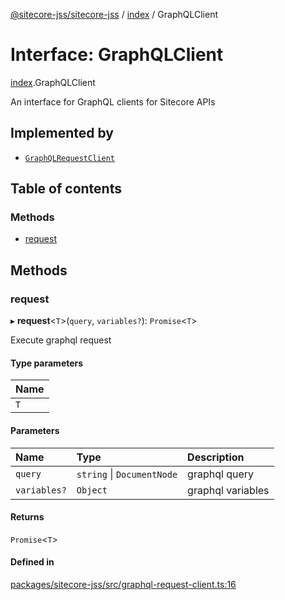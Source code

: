 [@sitecore-jss/sitecore-jss](../README.md) / [index](../modules/index.md) / GraphQLClient

# Interface: GraphQLClient

[index](../modules/index.md).GraphQLClient

An interface for GraphQL clients for Sitecore APIs

## Implemented by

- [`GraphQLRequestClient`](../classes/index.GraphQLRequestClient.md)

## Table of contents

### Methods

- [request](index.GraphQLClient.md#request)

## Methods

### request

▸ **request**\<`T`\>(`query`, `variables?`): `Promise`\<`T`\>

Execute graphql request

#### Type parameters

| Name |
| :------ |
| `T` |

#### Parameters

| Name | Type | Description |
| :------ | :------ | :------ |
| `query` | `string` \| `DocumentNode` | graphql query |
| `variables?` | `Object` | graphql variables |

#### Returns

`Promise`\<`T`\>

#### Defined in

[packages/sitecore-jss/src/graphql-request-client.ts:16](https://github.com/Sitecore/jss/blob/3e2d07cc7/packages/sitecore-jss/src/graphql-request-client.ts#L16)

